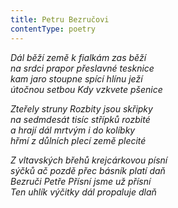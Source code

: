 ```yaml
---
title: Petru Bezručovi
contentType: poetry
---
```


<section>

_Dál běží země k fialkám zas běží  
na srdci prapor přeslavné tesknice  
kam jaro stoupne spící hlínu ježí  
útočnou setbou Kdy vzkvete pšenice_

</section>

<section>

_Zteřely struny Rozbity jsou skřipky  
na sedmdesát tisíc střípků rozbité  
a hrají dál mrtvým i do kolíbky  
hřmí z důlních plecí země plecité_

</section>

<section>

_Z vltavských břehů krejcárkovou písní  
sýčků ač pozdě přec básník platí daň  
Bezruči Petře Přísní jsme už přísní  
Ten uhlík výčitky dál propaluje dlaň_

</section>

